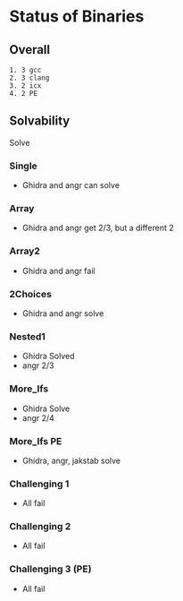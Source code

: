 # Status of Binaries

## Overall

    1. 3 gcc
    2. 3 clang
    3. 2 icx
    4. 2 PE

## Solvability

 Solve

### Single

- Ghidra and angr can solve

### Array

- Ghidra and angr get 2/3, but a different 2

### Array2

- Ghidra and angr fail

### 2Choices

- Ghidra and angr solve

### Nested1

- Ghidra Solved
- angr 2/3

### More_Ifs

- Ghidra Solve
- angr 2/4

### More_Ifs PE

- Ghidra, angr, jakstab solve

### Challenging 1

- All fail

### Challenging 2

- All fail

### Challenging 3 (PE)

- All fail
